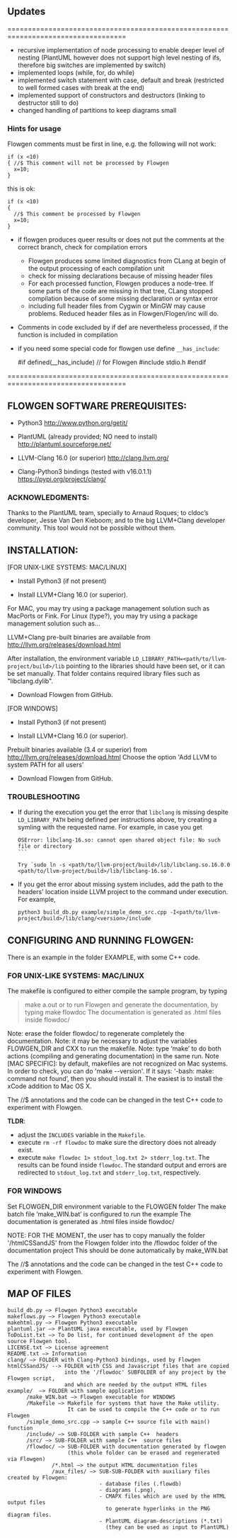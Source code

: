 ## Updates
===================================================================================
- recursive implementation of node processing to enable deeper level of nesting
  (PlantUML however does not support high level nesting of ifs, therefore big switches are implemented by switch)
- implemented loops (while, for, do while)
- implemented switch statement with case, default and break (restricted to well formed cases with break at the end)
- implemented support of constructors and destructors (linking to destructor still to do)
- changed handling of partitions to keep diagrams small

### Hints for usage
Flowgen comments must be first in line, e.g. the following will not work:

    if (x <10)
    { //$ This comment will not be processed by Flowgen
      x=10;
    }

this is ok:

    if (x <10)
    { 
      //$ This comment be processed by Flowgen
      x=10;
    }

- if flowgen produces queer results or does not put the comments at the correct branch, check for compilation errors
  - Flowgen produces some limited diagnostics from CLang at begin of the output processing of each compilation unit
  - check for missing declarations because of missing header files
  - For each processed function, Flowgen produces a node-tree. If some parts of the code are missing in that tree, 
    CLang stopped compilation because of some missing declaration or syntax error
  - including full header files from Cygwin or MinGW may cause problems. Reduced header files as in Flowgen/Flogen/inc will do.


- Comments in code excluded by if def are nevertheless processed, if the function is included in compilation
- if you need some special code for flowgen use define `__has_include`:

    #if defined(__has_include) // for Flowgen
    #include stdio.h
    #endif

===================================================================================
## FLOWGEN SOFTWARE PREREQUISITES:

- Python3 
http://www.python.org/getit/

- PlantUML (already provided; NO need to install)
http://plantuml.sourceforge.net/

- LLVM-Clang 16.0 (or superior) 
http://clang.llvm.org/

- Clang-Python3 bindings (tested with v16.0.1.1)
https://pypi.org/project/clang/


### ACKNOWLEDGMENTS:

Thanks to the PlantUML team, specially to Arnaud Roques; to cldoc’s developer, Jesse Van Den Kieboom; 
and to the big LLVM+Clang developer community. This tool would not be possible without them.


## INSTALLATION:

[FOR UNIX-LIKE SYSTEMS: MAC/LINUX]

- Install Python3 (if not present)

- Install LLVM+Clang 16.0 (or superior). 

For MAC, you may try using a package management solution such as MacPorts or Fink.
For Linux (type?), you may try using a package management solution such as…

LLVM+Clang pre-built binaries are available from
http://llvm.org/releases/download.html

After installation, the environment variable
`LD_LIBRARY_PATH=<path/to/llvm-project/build>/lib`
pointing to the libraries should have been set, or it can be set manually.
That folder contains required library files such as "libclang.dylib". 

- Download Flowgen from GitHub.


[FOR WINDOWS]

- Install Python3 (if not present)

- Install LLVM+Clang 16.0 (or superior). 

Prebuilt binaries available (3.4 or superior) from
http://llvm.org/releases/download.html
Choose the option 'Add LLVM to system PATH for all users’

- Download Flowgen from GitHub.

### TROUBLESHOOTING

- If during the execution you get the error that `libclang` is missing despite `LD_LIBRARY_PATH` being defined per instructions above, try creating a symling with the requested name. For example, in case you get 

    ````
    OSError: libclang-16.so: cannot open shared object file: No such file or directory
    ```

    Try `sudo ln -s <path/to/llvm-project/build>/lib/libclang.so.16.0.0 <path/to/llvm-project/build>/lib/libclang-16.so`.

- If you get the error about missing system includes, add the path to the headers' location inside LLVM project to the command under execution. For example,

    ```
    python3 build_db.py example/simple_demo_src.cpp -I<path/to/llvm-project/build>/lib/clang/<version>/include
    ```

## CONFIGURING AND RUNNING FLOWGEN:

There is an example in the folder EXAMPLE, with some C++ code.

### FOR UNIX-LIKE SYSTEMS: MAC/LINUX

The makefile is configured to either compile the sample program, by typing
> make a.out
or to run Flowgen and generate the documentation, by typing
> make flowdoc
The documentation is generated as .html files inside flowdoc/

Note: erase the folder flowdoc/ to regenerate completely the documentation.
Note: it may be necessary to adjust the variables FLOWGEN_DIR and CXX to run the makefile. 
Note: type ‘make’ to do both actions (compiling and generating documentation) in the same run.
Note [MAC SPECIFIC]: by default, makefiles are not recognized on Mac systems. In order to check, 
      you can do 'make --version'. If it says: ‘-bash: make: command not found’, then you should install it. 
      The easiest is to install the xCode addition to Mac OS X. 

The //$ annotations and the code can be changed in the test C++ code to experiment with Flowgen.

**TLDR**: 

- adjust the `INCLUDES` variable in the `Makefile`.
- execute `rm -rf flowdoc` to make sure the directory does not already exist.
- execute `make flowdoc 1> stdout_log.txt 2> stderr_log.txt`. The results can be found inside `flowdoc`. The standard output and errors are redirected to `stdout_log.txt` and `stderr_log.txt`, respectively.

### FOR WINDOWS

Set FLOWGEN_DIR environment variable to the FLOWGEN folder
The make batch file ‘make_WIN.bat’ is configured to run the example
The documentation is generated as .html files inside flowdoc/

NOTE: FOR THE MOMENT, the user has to copy manually the folder '/htmlCSSandJS' from the Flowgen folder
      into the /flowdoc folder of the documentation project
      This should be done automatically by make_WIN.bat

The //$ annotations and the code can be changed in the test C++ code to experiment with Flowgen.



## MAP OF FILES

```
build_db.py —> Flowgen Python3 executable
makeflows.py —> Flowgen Python3 executable
makehtml.py —> Flowgen Python3 executable
plantuml.jar —> PlantUML java executable, used by Flowgen
ToDoList.txt —> To Do list, for continued development of the open source Flowgen tool.
LICENSE.txt —> License agreement
README.txt —> Information
clang/ —> FOLDER with Clang-Python3 bindings, used by Flowgen
htmlCSSandJS/ --> FOLDER with CSS and Javascript files that are copied 
                  into the '/flowdoc' SUBFOLDER of any project by the Flowgen script, 
                  and which are needed by the output HTML files
example/  —> FOLDER with sample application
      /make_WIN.bat —> Flowgen executable for WINDOWS
      /Makefile —> Makefile for systems that have the Make utility. 
                   It can be used to compile the C++ code or to run Flowgen
      /simple_demo_src.cpp —> sample C++ source file with main() function  
      /include/ —> SUB-FOLDER with sample C++  headers
      /src/ —> SUB-FOLDER with sample C++  source files
      /flowdoc/ —> SUB-FOLDER with documentation generated by flowgen 
                   (this whole folder can be erased and regenerated via Flowgen)
              /*.html —> the output HTML documentation files
              /aux_files/ —> SUB-SUB-FOLDER with auxiliary files created by Flowgen: 
                             - database files (.flowdb)
                             - diagrams (.png), 
                             - CMAPX files which are used by the HTML output files 
                               to generate hyperlinks in the PNG diagram files.
                             - PlantUML diagram-descriptions (*.txt)  
                               (they can be used as input to PlantUML)

```

